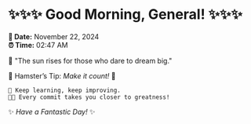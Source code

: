 # ✨✨✨ Good Morning, General! ✨✨✨

**📅 Date:** November 22, 2024  
**⏰ Time:** 02:47 AM  

🌅 "The sun rises for those who dare to dream big."  

🐹 Hamster’s Tip: _Make it count!_ 💪  

```
🚀 Keep learning, keep improving.  
🧑‍💻 Every commit takes you closer to greatness!  
```

✨ *Have a Fantastic Day!* ✨  
